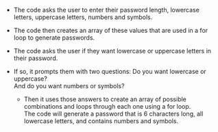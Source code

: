 <ul>
<li class="has-line-data" data-line-start="0" data-line-end="2">
<p class="has-line-data" data-line-start="0" data-line-end="1">The code asks the user to enter their password length, lowercase letters, uppercase letters, numbers and symbols.</p>
</li>
<li class="has-line-data" data-line-start="2" data-line-end="4">
<p class="has-line-data" data-line-start="2" data-line-end="3">The code then creates an array of these values that are used in a for loop to generate passwords.</p>
</li>
<li class="has-line-data" data-line-start="4" data-line-end="6">
<p class="has-line-data" data-line-start="4" data-line-end="5">The code asks the user if they want lowercase or uppercase letters in their password.</p>
</li>
<li class="has-line-data" data-line-start="6" data-line-end="10">
<p class="has-line-data" data-line-start="6" data-line-end="8">If so, it prompts them with two questions: Do you want lowercase or uppercase?<br>
And do you want numbers or symbols?</p>
<ul>
<li class="has-line-data" data-line-start="8" data-line-end="10">Then it uses those answers to create an array of possible combinations and loops through each one using a for loop.<br>
The code will generate a password that is 6 characters long, all lowercase letters, and contains numbers and symbols.</li>
</ul>
</li>
</ul>
